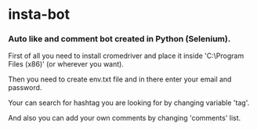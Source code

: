 # insta-bot

### Auto like and comment bot created in Python (Selenium).

First of all you need to install cromedriver and place it inside 'C:\Program Files (x86)' (or wherever you want).

Then you need to create env.txt file and in there enter your email and password.

Your can search for hashtag you are looking for by changing variable 'tag'.

And also you can add your own comments by changing 'comments' list.
